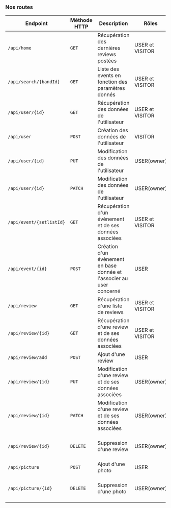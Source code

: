 ### Nos routes

|Endpoint|Méthode HTTP|Description|Rôles|Retour|
|-|-|-|-|-|
|`/api/home`|`GET`|Récupération des dernières reviews postées|USER et VISITOR|200|
|`/api/search/{bandId}`|`GET`|Liste des events en fonction des paramètres donnés|USER et VISITOR|200|
|`/api/user/{id}`|`GET`|Récupération des données de l'utilisateur|USER et VISITOR|200 ou 404|
|`/api/user`|`POST`|Création des données de l'utilisateur|VISITOR|200|
|`/api/user/{id}`|`PUT`|Modification des données de l'utilisateur|USER(owner)|200, 204 ou 204|
|`/api/user/{id}`|`PATCH`|Modification des données de l'utilisateur|USER(owner)|200, 204ou 204|
|`/api/event/{setlistId}`|`GET`|Récupération d'un évènement et de ses données associées|USER et VISITOR|200 ou 404|
|`/api/event/{id}`|`POST`|Création d'un évènement en base donnée et l'associer au user concerné|USER|201 ou 404|
|`/api/review`|`GET`|Récupération d'une liste de reviews|USER et VISITOR|200 ou 404|
|`/api/review/{id}`|`GET`|Récupération d'une review et de ses données associées|USER et VISITOR|200 ou 404|
|`/api/review/add`|`POST`|Ajout d'une review|USER|201|
|`/api/review/{id}`|`PUT`|Modification d'une review et de ses données associées|USER(owner)|200, 204 ou 204|
|`/api/review/{id}`|`PATCH`|Modification d'une review et de ses données associées|USER(owner)|200, 204 ou 204|
|`/api/review/{id}`|`DELETE`|Suppression d'une review|USER(owner)|200, 204 ou 404|
|`/api/picture`|`POST`|Ajout d'une photo|USER|201|
|`/api/picture/{id}`|`DELETE`|Suppression d'une photo|USER(owner)|200, 204 ou 404|